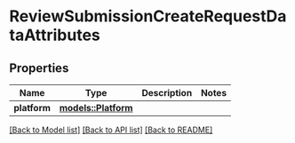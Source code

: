 # ReviewSubmissionCreateRequestDataAttributes

## Properties

Name | Type | Description | Notes
------------ | ------------- | ------------- | -------------
**platform** | [**models::Platform**](Platform.md) |  | 

[[Back to Model list]](../README.md#documentation-for-models) [[Back to API list]](../README.md#documentation-for-api-endpoints) [[Back to README]](../README.md)


